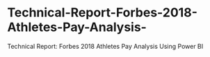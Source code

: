 # Technical-Report-Forbes-2018-Athletes-Pay-Analysis-
Technical Report: Forbes 2018 Athletes Pay Analysis Using Power BI
